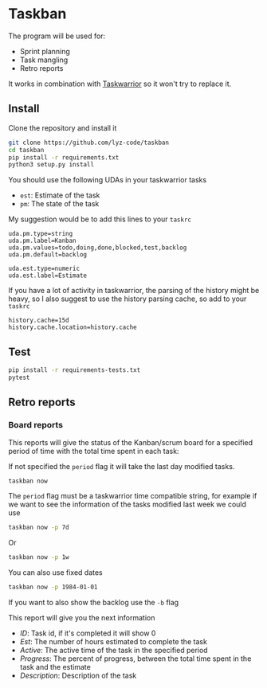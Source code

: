 # Taskban

The program will be used for:
* Sprint planning
* Task mangling
* Retro reports

It works in combination with [Taskwarrior](taskwarrior.org) so it won't try to
replace it.

## Install

Clone the repository and install it

```bash
git clone https://github.com/lyz-code/taskban
cd taskban
pip install -r requirements.txt
python3 setup.py install
```

You should use the following UDAs in your taskwarrior tasks
* `est`: Estimate of the task
* `pm`: The state of the task

My suggestion would be to add this lines to your `taskrc`

```
uda.pm.type=string
uda.pm.label=Kanban
uda.pm.values=todo,doing,done,blocked,test,backlog
uda.pm.default=backlog

uda.est.type=numeric
uda.est.label=Estimate
```

If you have a lot of activity in taskwarrior, the parsing of the history might
be heavy, so I also suggest to use the history parsing cache, so add to your
`taskrc`

```
history.cache=15d
history.cache.location=history.cache
```

## Test

```bash
pip install -r requirements-tests.txt
pytest
```

## Retro reports

### Board reports

This reports will give the status of the Kanban/scrum board for a specified period of
time with the total time spent in each task:

If not specified the `period` flag it will take the last day modified tasks.

```bash
taskban now
```

The `period` flag must be a taskwarrior time compatible string, for example if
we want to see the information of the tasks modified last week we could use

```bash
taskban now -p 7d
```

Or

```bash
taskban now -p 1w
```

You can also use fixed dates

```bash
taskban now -p 1984-01-01
```

If you want to also show the backlog use the `-b` flag

This report will give you the next information
* *ID*: Task id, if it's completed it will show 0
* *Est*: The number of hours estimated to complete the task
* *Active*: The active time of the task in the specified period
* *Progress*: The percent of progress, between the total time spent in the task
  and the estimate
* *Description*: Description of the task

